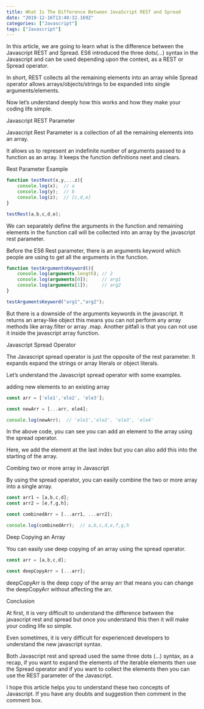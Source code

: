```yaml
---
title: What Is The Difference Between JavaScript REST and Spread
date: "2019-12-16T13:40:32.169Z"
categories: ["Javascript"]
tags: ["Javascript"]
---
```

In this article, we are going to learn what is the difference between the Javascript REST and Spread. ES6 introduced the three dots(…) syntax in the Javascript and can be used depending upon the context, as a REST or Spread operator.

In short, REST collects all the remaining elements into an array while Spread operator allows arrays/objects/strings to be expanded into single arguments/elements.

Now let’s understand deeply how this works and how they make your coding life simple.

Javascript REST Parameter

Javascript Rest Parameter is a collection of all the remaining elements into an array.

It allows us to represent an indefinite number of arguments passed to a function as an array. It keeps the function definitions neet and clears.

Rest Parameter Example

```javascript
function testRest(x,y,...z){
    console.log(x);  // a
    console.log(y);  // b
    console.log(z);  // [c,d,e]
}

testRest(a,b,c,d,e);
```
We can separately define the arguments in the function and remaining elements in the function call will be collected into an array by the javascript rest parameter.

Before the ES6 Rest parameter, there is an arguments keyword which people are using to get all the arguments in the function.

```javascript
function testArgumentsKeyword(){ 
    console.log(arguments.length); // 2
    console.log(arguments[0]);     // arg1
    console.log(arguments[1]);     // arg2
} 

testArgumentsKeyword("arg1","arg2");
```

But there is a downside of the arguments keywords in the javascript. It returns an array-like object this means you can not perform any array methods like array.filter or array .map. Another pitfall is that you can not use it inside the javascript array function.


Javascript Spread Operator


The Javascript spread operator is just the opposite of the rest parameter. It expands expand the strings or array literals or object literals.

Let’s understand the Javascript spread operator with some examples.

adding new elements to an existing array
```javascript
const arr = ['ele1','ele2', 'ele3'];

const newArr = [...arr, ele4];

console.log(newArr);  // 'ele1','ele2', 'ele3', 'ele4'
```
In the above code, you can see you can add an element to the array using the spread operator.

Here, we add the element at the last index but you can also add this into the starting of the array.

Combing two or more array in Javascript

By using the spread operator, you can easily combine the two or more array into a single array.

```javascript
const arr1 = [a,b,c,d];
const arr2 = [e,f,g,h];

const combinedArr = [...arr1, ...arr2];

console.log(combinedArr);  // a,b,c,d,e,f,g,h
```


Deep Copying an Array

You can easily use deep copying of an array using the spread operator.

```javascript
const arr = [a,b,c,d];

const deepCopyArr = [...arr];
```

deepCopyArr is the deep copy of the array arr that means you can change the deepCopyArr without affecting the arr.

Conclusion

At first, it is very difficult to understand the difference between the javascript rest and spread but once you understand this then it will make your coding life so simple.

Even sometimes, it is very difficult for experienced developers to understand the new javascript syntax.

Both Javascript rest and spread used the same three dots (…) syntax, as a recap, if you want to expand the elements of the iterable elements then use the Spread operator and if you want to collect the elements then you can use the REST parameter of the Javascript.

I hope this article helps you to understand these two concepts of Javascript. If you have any doubts and suggestion then comment in the comment box.
